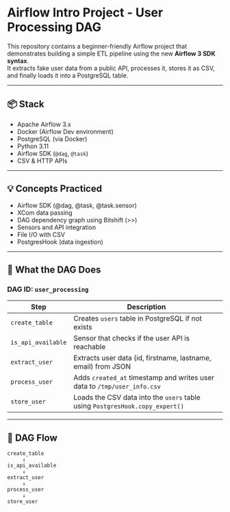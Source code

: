 # Airflow Intro Project - User Processing DAG

This repository contains a beginner-friendly Airflow project that demonstrates building a simple ETL pipeline using the new **Airflow 3 SDK syntax**.  
It extracts fake user data from a public API, processes it, stores it as CSV, and finally loads it into a PostgreSQL table.

---

## 📦 Stack

- Apache Airflow 3.x
- Docker (Airflow Dev environment)
- PostgreSQL (via Docker)
- Python 3.11
- Airflow SDK (`@dag`, `@task`)
- CSV & HTTP APIs

---

## 💡 Concepts Practiced
- Airflow SDK (@dag, @task, @task.sensor)
- XCom data passing
- DAG dependency graph using Bitshift (>>)
- Sensors and API integration
- File I/O with CSV
- PostgresHook (data ingestion)

---

## 🧪 What the DAG Does

### DAG ID: `user_processing`

| Step             | Description |
|------------------|-------------|
| `create_table`   | Creates `users` table in PostgreSQL if not exists |
| `is_api_available` | Sensor that checks if the user API is reachable |
| `extract_user`   | Extracts user data (id, firstname, lastname, email) from JSON |
| `process_user`   | Adds `created_at` timestamp and writes user data to `/tmp/user_info.csv` |
| `store_user`     | Loads the CSV data into the `users` table using `PostgresHook.copy_expert()` |

---

## 🔁 DAG Flow
```
create_table
     ↓
is_api_available
     ↓
extract_user
     ↓
process_user
     ↓
store_user
```